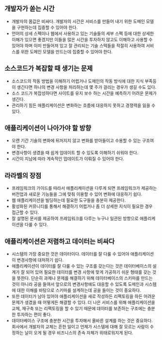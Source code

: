 ## 개발자가 쏟는 시간
- 개발자의 몸값은 비싸다. 개발자의 시간은 서비스를 만들어 내기 위한 도메인 모델을 구현하는데 집중할 수 있어야 한다.
- 언어의 상세 스펙이나 웹에서 사용하고 있는 기술들의 세부 스펙 등에 대한 상세한 이해가 있으면 좋겠지만 이들을 많은 시간을 투자하지 않고도 이해하고 사용할 수 있어야 하며 이미 만들어져 있고 잘 관리되는 기술 스텍들을 적절히 사용하여 서비스를 위한 도메인 모델을 만드는데 집중할 수 있어야 한다.

## 소스코드가 복잡할 때 생기는 문제
- 소스코드의 작동 방법을 이해하기 어렵거나 도메인의 작동 방식에 대한 지식 부족등이 생긴다면 하나의 변경 사항을 처리하는데 몇 주가 걸리는 경우가 생길 수도 있다.
- 소스 코드가 복잡성하다면 사이트를 유지 보수 하는 시간을 예측하기 어려운 문제가 생긴다.
- 관리하기 힘든 애플리케이션은 변화하는 흐름에 대응하지 못하고 경쟁력을 잃을 수 있다.

## 애플리케이션이 나아가야 할 방향
- 오랜 기간 기술의 변화에 뒤처지지 않고 변화를 받아들이고 수용할 수 있는 구조여야 한다.
- 변경사항이 생겼을 때 쉽게 업데이트 할 수 있도록 이해하기 쉬워야 한다.
- 시간이 지남에 따라 계속적인 업데이트가 이뤄질 수 있어야 한다.

## 라라벨의 장점
- 프레임워크의 가이드를 따라서 애플리케이션을 다루게 되면 프레임워크가 제공하는 버전업과 새로운 기능들을 그에 맞춰 이용할 수 있어 변화에 대응하기 쉽다.
- 웹 애플리케이션을 빌딩하는데 필요한 도구들을 충분히 제공한다.
- 활성화된 커뮤니티를 통해서 해결하기 어렵거나 좀 더 상세한 지식이 필요한 경우 접근할 수 있다.
- 잘 설명된 문서를 제공하여 프레임워크를 다루는 누구나 일관된 방향으로 애플리케이션을 다룰 수 있다.

## 애플리케이션은 저렴하고 데이터는 비싸다
- 시스템의 가장 중요한 것은 데이터이다. 데이터를 잘 다룰 수 있어야 애플리케이션이 변경사항에 대처하기 쉽다.
- 애플리케이션이 데이터를 잘 다룰 수 있는 구조를 갖는다는 것은 데이터베이스의 설계가 잘 되어 있어 필요한 데이터를 변경 사항에 맞게 가공하기 쉬운 형태를 갖는 것을 뜻한다. 단순히 과제나 문제를 해결하기 위해 데이터베이스의 스키마를 만드는 것이 아니라 공을 들여서 앞으로의 변경사항에도 대응할 수 있도록 도메인과 시스템에 대한 이해를 바탕으로 스키마를 설계하는데 공을 들이는 것이 중요하다.
- 또한 데이터가 남아 있어야 애플리케이션을 새로 작성하든 리펙토링을 하든 어려운 문제가 생겼을 때 어떻게든 해결할 수 있다. 더 나은 서비스를 위해 애플리케이션을 교체, 재구축 또는 리팩토링을 할 수 있기 때문에 데이터를 보존하는 구조에는 충분한 투자하는 편이 좋다.
- 데이터베이스 구조에 충분한 시간을 투자해서 올바른 설계를 하는 것은 중요하다. 회사에서 개발자의 교체는 흔한 일이고 언제가 시스템에 대해 잘 모르는 사람이 수정하는 날이 오게 될 경우 비즈니스의 존속 자체가 위태로워지게 된다.
